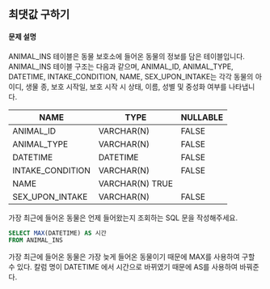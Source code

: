 ## 최댓값 구하기

#### 문제 설명

ANIMAL_INS 테이블은 동물 보호소에 들어온 동물의 정보를 담은 테이블입니다. ANIMAL_INS 테이블 구조는 다음과 같으며, ANIMAL_ID, ANIMAL_TYPE, DATETIME, INTAKE_CONDITION, NAME, SEX_UPON_INTAKE는 각각 동물의 아이디, 생물 종, 보호 시작일, 보호 시작 시 상태, 이름, 성별 및 중성화 여부를 나타냅니다.

| NAME             | TYPE            | NULLABLE |
| ---------------- | --------------- | -------- |
| ANIMAL_ID        | VARCHAR(N)      | FALSE    |
| ANIMAL_TYPE      | VARCHAR(N)      | FALSE    |
| DATETIME         | DATETIME        | FALSE    |
| INTAKE_CONDITION | VARCHAR(N)      | FALSE    |
| NAME             | VARCHAR(N) TRUE |
| SEX_UPON_INTAKE  | VARCHAR(N)      | FALSE    |

가장 최근에 들어온 동물은 언제 들어왔는지 조회하는 SQL 문을 작성해주세요.

```sql
SELECT MAX(DATETIME) AS 시간
FROM ANIMAL_INS
```

가장 최근에 들어온 동물은 가장 늦게 들어온 동물이기 때문에 MAX를 사용하여 구할 수 있다. 칼럼 명이 DATETIME 에서 시간으로 바뀌였기 때문에 AS를 사용하여 바꿔준다.
